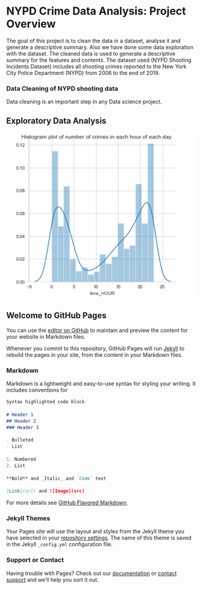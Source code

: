 # NYPD Crime Data Analysis: Project Overview 
The goal of this project is to clean
the data in a dataset, analyse it and generate a
descriptive summary. Also we have done some
data exploration with the dataset. The cleaned
data is used to generate a descriptive summary
for the features and contents. The dataset used
(NYPD Shooting Incidents Dataset) includes all
shooting crimes reported to the New York City
Police Department (NYPD) from 2006 to the
end of 2019.
### Data Cleaning of NYPD shooting data
Data cleaning is an important step in any Data science project. 
## Exploratory Data Analysis
![](/images/image3.png)


## Welcome to GitHub Pages

You can use the [editor on GitHub](https://github.com/anooshaseelm/DIC_Project1_Portfolio/edit/main/README.md) to maintain and preview the content for your website in Markdown files.

Whenever you commit to this repository, GitHub Pages will run [Jekyll](https://jekyllrb.com/) to rebuild the pages in your site, from the content in your Markdown files.

### Markdown

Markdown is a lightweight and easy-to-use syntax for styling your writing. It includes conventions for

```markdown
Syntax highlighted code block

# Header 1
## Header 2
### Header 3

- Bulleted
- List

1. Numbered
2. List

**Bold** and _Italic_ and `Code` text

[Link](url) and ![Image](src)
```

For more details see [GitHub Flavored Markdown](https://guides.github.com/features/mastering-markdown/).

### Jekyll Themes

Your Pages site will use the layout and styles from the Jekyll theme you have selected in your [repository settings](https://github.com/anooshaseelm/DIC_Project1_Portfolio/settings/pages). The name of this theme is saved in the Jekyll `_config.yml` configuration file.

### Support or Contact

Having trouble with Pages? Check out our [documentation](https://docs.github.com/categories/github-pages-basics/) or [contact support](https://support.github.com/contact) and we’ll help you sort it out.
